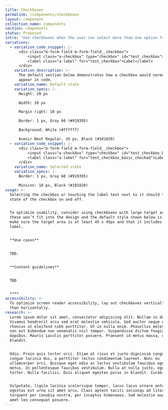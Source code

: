 ```yaml
---
title: Checkboxes
permalink: /components/checkboxes
layout: component
collection_name: components
section: components
status: Proposed
intro: "Use checkboxes when the user can select more than one option from a list. Make clear with helper text that this is the case.\n\nMore information can be found at:\n\n* http://cfpb.github.io/design-manual/page-components/form-fields.html#checkboxes\t\n* https://cfpb.github.io/capital-framework/components/cf-forms/#basic-checkboxes"
variations:
  - variation_code_snippet: |-
      <div class="m-form-field m-form-field__checkbox">
          <input class="a-checkbox" type="checkbox" id="test_checkbox">
          <label class="a-label" for="test_checkbox">Label</label>
      </div>
    variation_description: >-
      The default section below demonstrates how a checkbox would normally
      appear in code.
    variation_name: Default state
    variation_specs: |-
      Height: 20 px

      Width: 20 px

      Margin right: 10 px

      Border: 1 px, Gray 60 (#919395)

      Background: White (#ffffff)

      Avenir Next Regular, 16 px, Black (#101820)
  - variation_code_snippet: |-
      <div class="m-form-field m-form-field__checkbox">
          <input class="a-checkbox" type="checkbox" id="test_checkbox_basic_checked" checked>
          <label class="a-label" for="test_checkbox_basic_checked">Label</label>
      </div>
    variation_name: Selected state
    variation_specs: |-
      Border: 1 px, Gray 60 (#919395)

      Minicon: 18 px, Black (#101820)
usage: >-
  Selecting the checkbox or touching the label text next to it should toggle the
  state of the checkbox on and off.


  To optimize usability, consider using checkboxes with large target areas. If
  these won’t fit into the design and the default style shown below is used,
  make sure the target area is at least 45 x 45px and that it includes the text
  label.


  **Use cases**


  TBD.


  **Content guidelines**


  TBD


  ****
accessibility: >-
  To optimize screen reader accessibility, lay out checkboxes vertically rather
  than horizontally.
research: >-
  Lorem ipsum dolor sit amet, consectetur adipiscing elit. Nullam in dui mauris.
  Vivamus hendrerit arcu sed erat molestie vehicula. Sed auctor neque eu tellus
  rhoncus ut eleifend nibh porttitor. Ut in nulla enim. Phasellus molestie magna
  non est bibendum non venenatis nisl tempor. Suspendisse dictum feugiat nisl ut
  dapibus. Mauris iaculis porttitor posuere. Praesent id metus massa, ut
  blandit.


  Odio. Proin quis tortor orci. Etiam at risus et justo dignissim congue. Donec
  congue lacinia dui, a porttitor lectus condimentum laoreet. Nunc eu
  ullamcorper orci. Quisque eget odio ac lectus vestibulum faucibus eget in
  metus. In pellentesque faucibus vestibulum. Nulla at nulla justo, eget luctus
  tortor. Nulla facilisi. Duis aliquet egestas purus in blandit. Curabitur.


  Vulputate, ligula lacinia scelerisque tempor, lacus lacus ornare ante, ac
  egestas est urna sit amet arcu. Class aptent taciti sociosqu ad litora
  torquent per conubia nostra, per inceptos himenaeos. Sed molestie augue sit
  amet leo consequat posuere.
---
```


